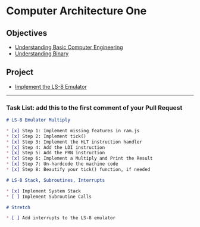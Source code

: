 # Computer Architecture One

## Objectives

* [Understanding Basic Computer Engineering](objectives/basic-comp-eng)
* [Understanding Binary](objectives/binary)

## Project

* [Implement the LS-8 Emulator](project/ls8)

---

### Task List: add this to the first comment of your Pull Request

```markdown
# LS-8 Emulator Multiply

* [x] Step 1: Implement missing features in ram.js
* [x] Step 2: Implement tick()
* [x] Step 3: Implement the HLT instruction handler
* [x] Step 4: Add the LDI instruction
* [x] Step 5: Add the PRN instruction
* [x] Step 6: Implement a Multiply and Print the Result
* [x] Step 7: Un-hardcode the machine code
* [x] Step 8: Beautify your tick() function, if needed

# LS-8 Stack, Subroutines, Interrupts

* [x] Implement System Stack
* [ ] Implement Subroutine Calls

# Stretch

* [ ] Add interrupts to the LS-8 emulator
```
